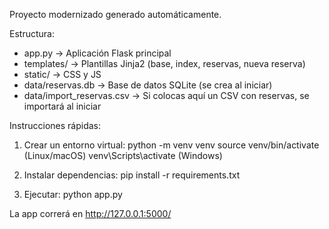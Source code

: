 Proyecto modernizado generado automáticamente.

Estructura:
- app.py                -> Aplicación Flask principal
- templates/            -> Plantillas Jinja2 (base, index, reservas, nueva reserva)
- static/               -> CSS y JS
- data/reservas.db      -> Base de datos SQLite (se crea al iniciar)
- data/import_reservas.csv -> Si colocas aquí un CSV con reservas, se importará al iniciar

Instrucciones rápidas:
1. Crear un entorno virtual:
   python -m venv venv
   source venv/bin/activate   (Linux/macOS)
   venv\Scripts\activate      (Windows)

2. Instalar dependencias:
   pip install -r requirements.txt

3. Ejecutar:
   python app.py

La app correrá en http://127.0.0.1:5000/
